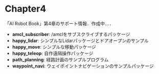 # Chapter4
「AI Robot Book」第4章のサポート情報．作成中．．．

- **amcl_subscriber**: /amclをサブスクライブするパッケージ
- **happy_lidar**: シンプルなLidarパッケージとドアオープンのサンプル
- **happy_move**: シンプルな移動パッケージ
- **happy_teleop**: 自作遠隔操作パッケージ
- **path_planning**: 経路計画のサンプルプログラム
- **waypoint_navi**: ウェイポイントナビゲーションのサンプルパッケージ
